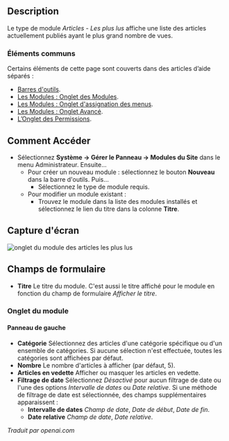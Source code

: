<!-- Filename: Help4.x:Site_Modules:_Articles_-_Most_Read  / Display title: Modules: Articles - Les plus lus -->

## Description

Le type de module *Articles - Les plus lus* affiche une liste des articles actuellement publiés ayant le plus grand nombre de vues.

### Éléments communs

Certains éléments de cette page sont couverts dans des articles d’aide séparés :

* [Barres d'outils](jdocmanual?article=help/common-elements/toolbars).
* [Les Modules : Onglet des Modules](jdocmanual?article=help/modules/modules-module-tab).
* [Les Modules : Onglet d'assignation des menus](jdocmanual?article=help/modules/modules-menu-assignment-tab).
* [Les Modules : Onglet Avancé](jdocmanual?article=help/modules/modules-advanced-tab).
* [L’Onglet des Permissions](jdocmanual?article=help/common-elements/edit-permissions).

## Comment Accéder

- Sélectionnez **Système → Gérer le Panneau → Modules du Site** dans le
  menu Administrateur. Ensuite...
  - Pour créer un nouveau module : sélectionnez le bouton **Nouveau** dans la barre d'outils. Puis...
    - Sélectionnez le type de module requis.
  - Pour modifier un module existant :
    - Trouvez le module dans la liste des modules installés et sélectionnez le
      lien du titre dans la colonne **Titre**.

## Capture d'écran

![onglet du module des articles les plus lus](../../../fr/images/modules-site/modules-articles-most-read-module-tab.png)

## Champs de formulaire

- **Titre** Le titre du module. C'est aussi le titre affiché
  pour le module en fonction du champ de formulaire *Afficher le titre*.

### Onglet du module

#### Panneau de gauche

- **Catégorie** Sélectionnez des articles d'une catégorie spécifique ou d'un ensemble de
  catégories. Si aucune sélection n'est effectuée, toutes les catégories sont affichées par défaut.
- **Nombre** Le nombre d'articles à afficher (par défaut, 5).
- **Articles en vedette** Afficher ou masquer les articles en vedette.
- **Filtrage de date** Sélectionnez *Désactivé* pour aucun filtrage de date ou l'une des options *Intervalle de dates*
  ou *Date relative*. Si une méthode de filtrage de date est sélectionnée, des champs supplémentaires
  apparaissent :
  - **Intervalle de dates** *Champ de date*, *Date de début*, *Date de fin*.
  - **Date relative** *Champ de date*, *Date relative*.

*Traduit par openai.com*

